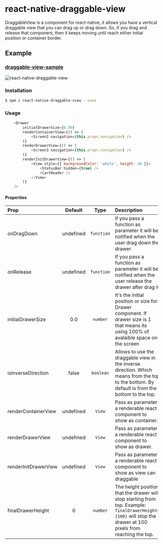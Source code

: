 # react-native-draggable-view

DraggableView is a component for react-native, it allows you have a vertical draggable view that you can drag up or drag down. So, if you drag and release that component, then it keeps moving until reach  either initial position or container border.  

## Example
### [draggable-view-sample](https://github.com/yaraht17/react-native-draggable-view/tree/master/example/CartView)

![react-native-draggable-view](https://media.giphy.com/media/BA1ucRPKMNM9q/giphy.gif)

### Installation

```bash
$ npm i react-native-draggable-view --save
```

### Usage
```javascript
    <Drawer
        initialDrawerSize={0.09}
        renderContainerView={() => (
            <Screen2 navigation={this.props.navigation} />
        )}
        renderDrawerView={() => (
            <Screen3 navigation={this.props.navigation} />
        )}
        renderInitDrawerView={() => (
            <View style={{ backgroundColor: 'white', height: 66 }}>
                <StatusBar hidden={true} />
                <CartHeader />
            </View>
        )}
    />
```

#### Properties

| Prop  | Default  | Type | Description |
| :------------ |:---------------:| :---------------:| :-----|
| onDragDown | undefined | `function` | If you pass a function as parameter it will be notified when the user drag down the drawer  |
| onRelease | undefined | `function` | If you pass a function as parameter it will be notified when the user release the drawer after drag it |
| initialDrawerSize | 0.0 | `number` | It's the initial position or size for Drawer component. If  drawer size is 1 that means its using 100% of avalaible space on the screen |
| isInverseDirection | false | `boolean` | Allows to use the draggable view in the inverse direction. Which means from the top to the bottom. By default is from the bottom to the top. |
| renderContainerView | undefined | `View` | Pass as parameter a renderable react component to show as container. |
| renderDrawerView | undefined | `View` | Pass as parameter a renderable react component to show as drawer. |
|renderInitDrawerView| undefined | `View` | Pass as parameter a renderable react component to show as view can draggable |
|finalDrawerHeight| 0 | `number` | The height position that the drawer will stop starting from top. Example: `finalDrawerHeight={100}` will stop the drawer at 100 pixels from reaching the top. |

